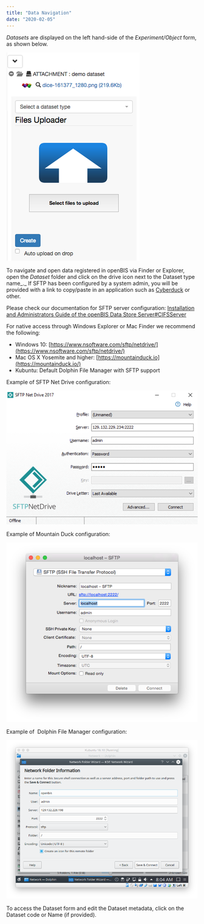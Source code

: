 ```yaml
---
title: "Data Navigation"
date: "2020-02-05"
---
```


  
_Datasets_ are displayed on the left hand-side of the _Experiment/Object_ form, as shown below.

![](images/dataset-drive-navigation.png)

To navigate and open data registered in openBIS via Finder or Explorer, open the _Dataset_ folder and click on the drive icon next to the Dataset type name_._ If SFTP has been configured by a system admin, you will be provided with a link to copy/paste in an application such as [Cyberduck](https://cyberduck.io/) or other.

Please check our documentation for SFTP server configuration: [Installation and Administrators Guide of the openBIS Data Store Server#CIFSServer](https://wiki-bsse.ethz.ch/display/openBISDoc/Installation+and+Administrators+Guide+of+the+openBIS+Data+Store+Server#InstallationandAdministratorsGuideoftheopenBISDataStoreServer-CIFSServer)

For native access through Windows Explorer or Mac Finder we recommend the following:

- Windows 10: [https://www.nsoftware.com/sftp/netdrive/](https://www.nsoftware.com/sftp/netdrive/)
- Mac OS X Yosemite and higher: [https://mountainduck.io](https://mountainduck.io/)
- Kubuntu: Default Dolphin File Manager with SFTP support

  
Example of SFTP Net Drive configuration:

![](images/sftp_net_drive.png)

Example of Mountain Duck configuration:

![](images/mountain_duck.png)

Example of  Dolphin File Manager configuration:

![](images/dolphin.png)

To access the Dataset form and edit the Dataset metadata, click on the Dataset code or Name (if provided).

